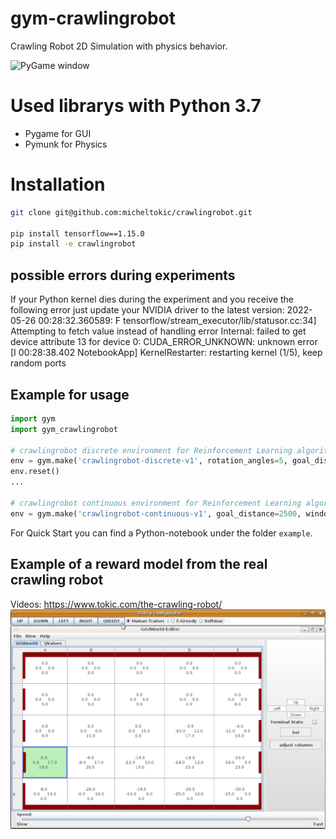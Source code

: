 # gym-crawlingrobot

Crawling Robot 2D Simulation with physics behavior.

![PyGame window](crawling-robot.gif)

# Used librarys with Python 3.7

- Pygame for GUI
- Pymunk for Physics


# Installation
``` bash
git clone git@github.com:micheltokic/crawlingrobot.git

pip install tensorflow==1.15.0
pip install -e crawlingrobot
```
## possible errors during experiments
If your Python kernel dies during the experiment and you receive the following error just update your NVIDIA driver to the latest version: 
  2022-05-26 00:28:32.360589: F tensorflow/stream_executor/lib/statusor.cc:34] Attempting to fetch value instead of handling error Internal: failed to get device attribute 13 for device 0: CUDA_ERROR_UNKNOWN: unknown error
  [I 00:28:38.402 NotebookApp] KernelRestarter: restarting kernel (1/5), keep random ports


## Example for usage
``` Python
import gym
import gym_crawlingrobot

# crawlingrobot discrete environment for Reinforcement Learning algorithm e.g. Q-Learning
env = gym.make('crawlingrobot-discrete-v1', rotation_angles=5, goal_distance=2500, window_size=(1500, 800))
env.reset()
...

# crawlingrobot continuous environment for Reinforcement Learning algorithm e.g. PPO2
env = gym.make('crawlingrobot-continuous-v1', goal_distance=2500, window_size=(1500, 800), render_intermediate_steps=False)


```

For Quick Start you can find a Python-notebook under the folder `example`.

## Example of a reward model from the real crawling robot
Videos: https://www.tokic.com/the-crawling-robot/
![Hardware robot reward model](hardware-robot-reward-model.png)

